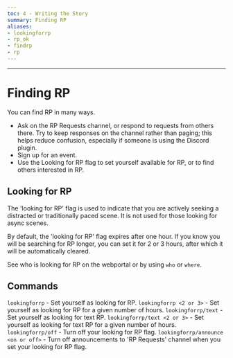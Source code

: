 ```yaml
---
toc: 4 - Writing the Story
summary: Finding RP
aliases:
- lookingforrp
- rp_ok
- findrp
- rp
---
```

---
# Finding RP
You can find RP in many ways.

* Ask on the RP Requests channel, or respond to requests from others there. Try to keep responses on the channel rather than paging; this helps reduce confusion, especially if someone is using the Discord plugin.
* Sign up for an event.
* Use the Looking for RP flag to set yourself available for RP, or to find others interested in RP.

## Looking for RP
The 'looking for RP' flag is used to indicate that you are actively seeking a distracted or traditionally paced scene. It is not used for those looking for async scenes.

By default, the 'looking for RP' flag expires after one hour. If you know you will be searching for RP longer, you can set it for 2 or 3 hours, after which it will be automatically cleared.

See who is looking for RP on the webportal or by using `who` or `where`.

## Commands
`lookingforrp` - Set yourself as looking for RP.
`lookingforrp <2 or 3>` - Set yourself as looking for RP for a given number of hours.
`lookingforrp/text` - Set yourself as looking for text RP.
`lookingforrp/text <2 or 3>` - Set yourself as looking for text RP for a given number of hours.
`lookingforrp/off` - Turn off your looking for RP flag.
`lookingforrp/announce <on or off>` - Turn off announcements to 'RP Requests' channel when you set your looking for RP flag.
